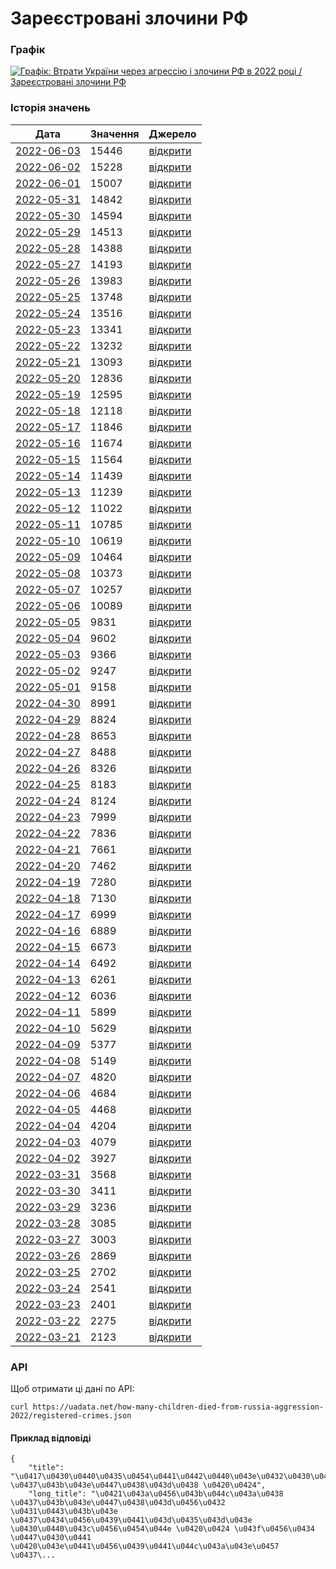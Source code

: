 # Зареєстровані злочини РФ
### Графік
[ ![Графік: Втрати України через агрессію і злочини РФ в 2022 році / Зареєстровані злочини РФ](https://uadata.net/screen?459561&u=%2Fhow-many-children-died-from-russia-aggression-2022%2Fregistered-crimes) ](https://uadata.net/how-many-children-died-from-russia-aggression-2022/registered-crimes)

### Історія значень
| Дата | Значення | Джерело |
|---|---|---|
| [2022-06-03](https://uadata.net/how-many-children-died-from-russia-aggression-2022/registered-crimes/2022-06-03+08%3A23%3A57) | 15446 | [відкрити](https://www.gp.gov.ua/storage/uploads/597ffeb2-28be-4f0e-bfe2-2768d8b316cb/warcrime-03062022ua.jpg) |
| [2022-06-02](https://uadata.net/how-many-children-died-from-russia-aggression-2022/registered-crimes/2022-06-02+11%3A36%3A03) | 15228 | [відкрити](https://www.gp.gov.ua/storage/uploads/0df50a2f-b09b-4acd-ab98-ccc7d5ec7c1b/warcrime-02062022ua.jpg) |
| [2022-06-01](https://uadata.net/how-many-children-died-from-russia-aggression-2022/registered-crimes/2022-06-01+06%3A44%3A14) | 15007 | [відкрити](https://www.gp.gov.ua/storage/uploads/a9840353-69f0-42ef-b03e-03cc52d8b6ac/warcrime-01062022ua.jpg) |
| [2022-05-31](https://uadata.net/how-many-children-died-from-russia-aggression-2022/registered-crimes/2022-05-31+09%3A39%3A54) | 14842 | [відкрити](https://www.gp.gov.ua/storage/uploads/fa464778-c46c-4add-b446-0b20627cfde9/warcrime-31052022ua.jpg) |
| [2022-05-30](https://uadata.net/how-many-children-died-from-russia-aggression-2022/registered-crimes/2022-05-30+08%3A32%3A08) | 14594 | [відкрити](https://www.gp.gov.ua/storage/uploads/ce92ebd2-912a-400f-adab-e10e13d44ea4/warcrime-30052022ua.jpg) |
| [2022-05-29](https://uadata.net/how-many-children-died-from-russia-aggression-2022/registered-crimes/2022-05-29+08%3A55%3A06) | 14513 | [відкрити](https://www.gp.gov.ua/storage/uploads/3db0a616-eec0-4d70-a8cb-142d6a129788/warcrime-29052022ua.jpg) |
| [2022-05-28](https://uadata.net/how-many-children-died-from-russia-aggression-2022/registered-crimes/2022-05-28+11%3A05%3A25) | 14388 | [відкрити](https://www.gp.gov.ua/storage/uploads/e38ee9d0-f7b7-4517-a995-917e5d6e7e0d/warcrime-28052022ua.jpg) |
| [2022-05-27](https://uadata.net/how-many-children-died-from-russia-aggression-2022/registered-crimes/2022-05-27+17%3A21%3A07) | 14193 | [відкрити](https://www.gp.gov.ua/storage/uploads/6295eb8f-a960-468d-a2cd-6a2e6a4310d0/warcrime-27052022ua.jpg) |
| [2022-05-26](https://uadata.net/how-many-children-died-from-russia-aggression-2022/registered-crimes/2022-05-26+08%3A00%3A33) | 13983 | [відкрити](https://www.gp.gov.ua/storage/uploads/73f85b57-924d-4eca-9189-3de1adb93eff/warcrime-26052022ua.jpg) |
| [2022-05-25](https://uadata.net/how-many-children-died-from-russia-aggression-2022/registered-crimes/2022-05-25+07%3A58%3A28) | 13748 | [відкрити](https://www.gp.gov.ua/storage/uploads/2554fe1d-349c-466d-a2fa-72413977fe56/warcrime-25052022ua.jpg) |
| [2022-05-24](https://uadata.net/how-many-children-died-from-russia-aggression-2022/registered-crimes/2022-05-24+11%3A19%3A51) | 13516 | [відкрити](https://www.gp.gov.ua/storage/uploads/98276e98-b416-4dac-ab8e-7b984c14ff1d/warcrime-23052022ua.jpg) |
| [2022-05-23](https://uadata.net/how-many-children-died-from-russia-aggression-2022/registered-crimes/2022-05-23+07%3A11%3A36) | 13341 | [відкрити](https://www.gp.gov.ua/storage/uploads/b2f0b927-4c5b-4c1e-80b9-0eaf8547a526/warcrime-23052022ua.jpg) |
| [2022-05-22](https://uadata.net/how-many-children-died-from-russia-aggression-2022/registered-crimes/2022-05-22+06%3A36%3A09) | 13232 | [відкрити](https://www.gp.gov.ua/storage/uploads/ad04446b-f4e2-4d07-a442-9896048f1013/warcrime-22052022ua.jpg) |
| [2022-05-21](https://uadata.net/how-many-children-died-from-russia-aggression-2022/registered-crimes/2022-05-21+07%3A08%3A13) | 13093 | [відкрити](https://www.gp.gov.ua/storage/uploads/d9035f56-4f5b-4fb3-834d-53f4e0b3f288/warcrime-21052022ua.jpg) |
| [2022-05-20](https://uadata.net/how-many-children-died-from-russia-aggression-2022/registered-crimes/2022-05-20+09%3A11%3A26) | 12836 | [відкрити](https://www.gp.gov.ua/storage/uploads/729ce70d-1f0e-46ab-9c31-67316c41c423/warcrime-20052022ua.jpg) |
| [2022-05-19](https://uadata.net/how-many-children-died-from-russia-aggression-2022/registered-crimes/2022-05-19+06%3A35%3A42) | 12595 | [відкрити](https://www.gp.gov.ua/storage/uploads/f157bcd0-aa9f-4e71-9a59-d6c4451486fc/warcrime-19052022ua.jpg) |
| [2022-05-18](https://uadata.net/how-many-children-died-from-russia-aggression-2022/registered-crimes/2022-05-18+06%3A58%3A14) | 12118 | [відкрити](https://www.gp.gov.ua/storage/uploads/551cfb50-48ba-42d6-9824-8afd86c68eb7/warcrime-18052022ua.jpg) |
| [2022-05-17](https://uadata.net/how-many-children-died-from-russia-aggression-2022/registered-crimes/2022-05-17+09%3A03%3A27) | 11846 | [відкрити](https://www.gp.gov.ua/storage/uploads/17eb2a64-fee8-4e10-9482-d9bccf3f209d/warcrime-17052022ua.jpg) |
| [2022-05-16](https://uadata.net/how-many-children-died-from-russia-aggression-2022/registered-crimes/2022-05-16+08%3A55%3A47) | 11674 | [відкрити](https://www.gp.gov.ua/storage/uploads/b1ce2209-15b4-430d-b816-dd69c190a4a8/warcrime-16052022ua.jpg) |
| [2022-05-15](https://uadata.net/how-many-children-died-from-russia-aggression-2022/registered-crimes/2022-05-15+09%3A22%3A37) | 11564 | [відкрити](https://www.gp.gov.ua/storage/uploads/9d4f9480-13f5-4cee-a0e6-904b51a3e977/warcrime-15052022ua.jpg) |
| [2022-05-14](https://uadata.net/how-many-children-died-from-russia-aggression-2022/registered-crimes/2022-05-14+09%3A27%3A14) | 11439 | [відкрити](https://www.gp.gov.ua/storage/uploads/dfbae14a-13e3-4876-bed1-aee4e7ea03aa/warcrime-14052022ua.jpg) |
| [2022-05-13](https://uadata.net/how-many-children-died-from-russia-aggression-2022/registered-crimes/2022-05-13+10%3A08%3A41) | 11239 | [відкрити](https://www.gp.gov.ua/storage/uploads/14f983ee-4de0-4a27-8b69-2ccd22e0a9b4/warcrime-13052022ua.jpg) |
| [2022-05-12](https://uadata.net/how-many-children-died-from-russia-aggression-2022/registered-crimes/2022-05-12+10%3A23%3A15) | 11022 | [відкрити](https://www.gp.gov.ua/storage/uploads/e27898a6-c562-44f4-9da4-d4d1cee03087/warcrime-12052022ua.jpg) |
| [2022-05-11](https://uadata.net/how-many-children-died-from-russia-aggression-2022/registered-crimes/2022-05-11+09%3A32%3A31) | 10785 | [відкрити](https://www.gp.gov.ua/storage/uploads/e9f1c98d-dab7-4f39-b721-71f09a239d7b/warcrime-11052022ua.jpg) |
| [2022-05-10](https://uadata.net/how-many-children-died-from-russia-aggression-2022/registered-crimes/2022-05-10+12%3A44%3A17) | 10619 | [відкрити](https://www.gp.gov.ua/storage/uploads/53714eae-644b-4f16-af06-97af7066a84d/warcrime-10052022ua.jpg) |
| [2022-05-09](https://uadata.net/how-many-children-died-from-russia-aggression-2022/registered-crimes/2022-05-09+10%3A15%3A26) | 10464 | [відкрити](https://www.gp.gov.ua/storage/uploads/6339dcae-41c4-46cd-bb6c-5595e8e8320e/warcrime-09052022ua.jpg) |
| [2022-05-08](https://uadata.net/how-many-children-died-from-russia-aggression-2022/registered-crimes/2022-05-08+10%3A39%3A37) | 10373 | [відкрити](https://www.gp.gov.ua/storage/uploads/9243141c-e0f8-41d8-84ad-e35cc08c4a8f/warcrime-08052022ua.jpg) |
| [2022-05-07](https://uadata.net/how-many-children-died-from-russia-aggression-2022/registered-crimes/2022-05-07+10%3A14%3A49) | 10257 | [відкрити](https://www.gp.gov.ua/storage/uploads/1c0a43d8-30ca-4de5-9fd7-84660f314386/warcrime-07052022ua.jpg) |
| [2022-05-06](https://uadata.net/how-many-children-died-from-russia-aggression-2022/registered-crimes/2022-05-06+11%3A33%3A18) | 10089 | [відкрити](https://www.gp.gov.ua/storage/uploads/94b8ee01-0176-4df4-9cf0-3fd6a7eca713/warcrime-06052022ua.jpg) |
| [2022-05-05](https://uadata.net/how-many-children-died-from-russia-aggression-2022/registered-crimes/2022-05-05+10%3A25%3A01) | 9831 | [відкрити](https://www.gp.gov.ua/storage/uploads/42f49518-d6ce-4ff4-90e4-bee9b76100d7/warcrime-05052022ua.jpg) |
| [2022-05-04](https://uadata.net/how-many-children-died-from-russia-aggression-2022/registered-crimes/2022-05-04+10%3A18%3A47) | 9602 | [відкрити](https://www.gp.gov.ua/storage/uploads/03653148-c6f0-429a-b6de-2da10d72b55a/warcrime-04052022ua.jpg) |
| [2022-05-03](https://uadata.net/how-many-children-died-from-russia-aggression-2022/registered-crimes/2022-05-03+11%3A32%3A24) | 9366 | [відкрити](https://www.gp.gov.ua/storage/uploads/8bbee9de-55b4-4910-8e51-d2d3530039b0/warcrime-03052022ua.jpg) |
| [2022-05-02](https://uadata.net/how-many-children-died-from-russia-aggression-2022/registered-crimes/2022-05-02+09%3A44%3A51) | 9247 | [відкрити](https://www.gp.gov.ua/storage/uploads/ace13d0f-76df-484f-b168-ceea8821d565/warcrime-02052022ua.jpg) |
| [2022-05-01](https://uadata.net/how-many-children-died-from-russia-aggression-2022/registered-crimes/2022-05-01+09%3A11%3A00) | 9158 | [відкрити](https://www.gp.gov.ua/storage/uploads/23b2ad7d-eec5-489b-9010-e2f07d078461/warcrime-01052022ua.jpg) |
| [2022-04-30](https://uadata.net/how-many-children-died-from-russia-aggression-2022/registered-crimes/2022-04-30+10%3A24%3A07) | 8991 | [відкрити](https://www.gp.gov.ua/storage/uploads/eaea03e4-0319-4cdd-868d-57a23e7d0307/warcrime-30042022ua.jpg) |
| [2022-04-29](https://uadata.net/how-many-children-died-from-russia-aggression-2022/registered-crimes/2022-04-29+08%3A39%3A38) | 8824 | [відкрити](https://www.gp.gov.ua/storage/uploads/471bde9f-f257-4b85-9d58-61fde93ed153/warcrime-29042022ua.jpg) |
| [2022-04-28](https://uadata.net/how-many-children-died-from-russia-aggression-2022/registered-crimes/2022-04-28+10%3A29%3A59) | 8653 | [відкрити](https://www.gp.gov.ua/storage/uploads/9d57ba8a-6aaa-47c6-8893-8343c8e53688/warcrime-28042022ua.jpg) |
| [2022-04-27](https://uadata.net/how-many-children-died-from-russia-aggression-2022/registered-crimes/2022-04-27+21%3A49%3A52) | 8488 | [відкрити](https://www.gp.gov.ua/storage/uploads/15b059a3-2a93-4059-b281-85d35121d997/warcrime-27042022ua.jpg) |
| [2022-04-26](https://uadata.net/how-many-children-died-from-russia-aggression-2022/registered-crimes/2022-04-26+10%3A42%3A18) | 8326 | [відкрити](https://www.gp.gov.ua/storage/uploads/20dfa11a-c0c6-4d10-8579-f72c0ad6798b/warcrime-26042022ua.jpg) |
| [2022-04-25](https://uadata.net/how-many-children-died-from-russia-aggression-2022/registered-crimes/2022-04-25+09%3A37%3A53) | 8183 | [відкрити](https://www.gp.gov.ua/storage/uploads/aa2c190e-63bd-47f2-bc41-be328a434bb6/warcrime-25042022ua.jpg) |
| [2022-04-24](https://uadata.net/how-many-children-died-from-russia-aggression-2022/registered-crimes/2022-04-24+15%3A16%3A27) | 8124 | [відкрити](https://www.gp.gov.ua/storage/uploads/fd9bdef9-b909-412a-9720-417fed3e770c/warcrime-24042022ua.jpg) |
| [2022-04-23](https://uadata.net/how-many-children-died-from-russia-aggression-2022/registered-crimes/2022-04-23+11%3A24%3A14) | 7999 | [відкрити](https://www.gp.gov.ua/storage/uploads/e84c7d5e-0bae-43d8-8482-df47eafe1b50/warcrime-23042022ua.jpg) |
| [2022-04-22](https://uadata.net/how-many-children-died-from-russia-aggression-2022/registered-crimes/2022-04-22+12%3A09%3A46) | 7836 | [відкрити](https://www.gp.gov.ua/storage/uploads/c05b46ac-427a-4187-93db-4538a8ed1321/warcrime-22042022ua.jpg) |
| [2022-04-21](https://uadata.net/how-many-children-died-from-russia-aggression-2022/registered-crimes/2022-04-21+10%3A51%3A22) | 7661 | [відкрити](https://www.gp.gov.ua/storage/uploads/565bd3f8-5061-43fa-b678-12fab4d64cb0/warcrime-21042022ua.jpg) |
| [2022-04-20](https://uadata.net/how-many-children-died-from-russia-aggression-2022/registered-crimes/2022-04-20+12%3A55%3A09) | 7462 | [відкрити](https://www.gp.gov.ua/storage/uploads/c3dcf583-690a-4bc1-a1ee-00c906267070/warcrime-20042022ua.jpg) |
| [2022-04-19](https://uadata.net/how-many-children-died-from-russia-aggression-2022/registered-crimes/2022-04-19+11%3A04%3A26) | 7280 | [відкрити](https://www.gp.gov.ua/storage/uploads/883815d7-3ca4-4f1c-9314-a819aa197f9d/warcrime-19042022ua.jpg) |
| [2022-04-18](https://uadata.net/how-many-children-died-from-russia-aggression-2022/registered-crimes/2022-04-18+11%3A07%3A06) | 7130 | [відкрити](https://www.gp.gov.ua/storage/uploads/f85338f2-324b-4067-839c-bce69ea01545/warcrime-18042022ua.jpg) |
| [2022-04-17](https://uadata.net/how-many-children-died-from-russia-aggression-2022/registered-crimes/2022-04-17+11%3A08%3A30) | 6999 | [відкрити](https://www.facebook.com/100064585280174/posts/351983286964511/) |
| [2022-04-16](https://uadata.net/how-many-children-died-from-russia-aggression-2022/registered-crimes/2022-04-16+13%3A40%3A19) | 6889 | [відкрити](https://www.gp.gov.ua/storage/uploads/131c1f27-6b22-4358-a860-b05119ff057f/warcrime-16042022ua.jpg) |
| [2022-04-15](https://uadata.net/how-many-children-died-from-russia-aggression-2022/registered-crimes/2022-04-15+09%3A58%3A09) | 6673 | [відкрити](https://www.gp.gov.ua/storage/uploads/41fe76df-d0b1-418d-9bfc-c3e0d65c425f/warcrime-15042022ua.jpg) |
| [2022-04-14](https://uadata.net/how-many-children-died-from-russia-aggression-2022/registered-crimes/2022-04-14+12%3A25%3A46) | 6492 | [відкрити](https://www.gp.gov.ua/storage/uploads/337e014b-6ed7-4e64-b58f-f5677eaaabf5/warcrime-14042022ua.jpg) |
| [2022-04-13](https://uadata.net/how-many-children-died-from-russia-aggression-2022/registered-crimes/2022-04-13+12%3A37%3A03) | 6261 | [відкрити](https://www.gp.gov.ua/storage/uploads/554f39b4-c760-4a80-a61c-2c6ad565d369/warcrime-13042022ua.jpg) |
| [2022-04-12](https://uadata.net/how-many-children-died-from-russia-aggression-2022/registered-crimes/2022-04-12+12%3A09%3A44) | 6036 | [відкрити](https://www.gp.gov.ua/storage/uploads/f5c5f576-bb43-4e73-892e-243cadfb3a99/warcrime-12042022ua.jpg) |
| [2022-04-11](https://uadata.net/how-many-children-died-from-russia-aggression-2022/registered-crimes/2022-04-11+12%3A08%3A53) | 5899 | [відкрити](https://www.gp.gov.ua/storage/uploads/e91a7a34-e4d2-42d4-8ebd-1d6b6843b6ee/warcrime-11042022ua.jpg) |
| [2022-04-10](https://uadata.net/how-many-children-died-from-russia-aggression-2022/registered-crimes/2022-04-10+09%3A30%3A37) | 5629 | [відкрити](https://www.gp.gov.ua/storage/uploads/0293c1af-3d9e-4fb7-b5e1-681311cb5768/warcrime-10042022ua.jpg) |
| [2022-04-09](https://uadata.net/how-many-children-died-from-russia-aggression-2022/registered-crimes/2022-04-09+12%3A14%3A23) | 5377 | [відкрити](https://www.gp.gov.ua/storage/uploads/7ed36207-c215-4def-ad12-3a5f7d9e4f69/warcrime-09042022ua.jpg) |
| [2022-04-08](https://uadata.net/how-many-children-died-from-russia-aggression-2022/registered-crimes/2022-04-08+20%3A32%3A43) | 5149 | [відкрити](https://www.gp.gov.ua/storage/uploads/e5ac23e0-a134-4477-bcc5-daea5dc80015/warcrime-08042022ua.jpg) |
| [2022-04-07](https://uadata.net/how-many-children-died-from-russia-aggression-2022/registered-crimes/2022-04-07+13%3A47%3A04) | 4820 | [відкрити](https://www.gp.gov.ua/storage/uploads/3e9333ae-ef84-414f-97bf-7a01d92627a3/warcrime-07042022ua.jpg) |
| [2022-04-06](https://uadata.net/how-many-children-died-from-russia-aggression-2022/registered-crimes/2022-04-06+15%3A38%3A54) | 4684 | [відкрити](https://www.gp.gov.ua/storage/uploads/bc078a40-6ba4-42bb-8ddb-3e5d4a9d79f7/warcrime-06042022ua.jpg) |
| [2022-04-05](https://uadata.net/how-many-children-died-from-russia-aggression-2022/registered-crimes/2022-04-05+14%3A44%3A28) | 4468 | [відкрити](https://www.gp.gov.ua/storage/uploads/c61eb4e6-5209-44b5-b1e0-86395db8132a/warcrime-05042022ua.jpg) |
| [2022-04-04](https://uadata.net/how-many-children-died-from-russia-aggression-2022/registered-crimes/2022-04-04+15%3A38%3A53) | 4204 | [відкрити](https://www.gp.gov.ua/storage/uploads/9a897aef-ad20-47df-8487-eb4dd2ea1828/warcrime-03042022ua.jpg) |
| [2022-04-03](https://uadata.net/how-many-children-died-from-russia-aggression-2022/registered-crimes/2022-04-03+12%3A24%3A21) | 4079 | [відкрити](https://www.gp.gov.ua/storage/uploads/9a897aef-ad20-47df-8487-eb4dd2ea1828/warcrime-03042022ua.jpg) |
| [2022-04-02](https://uadata.net/how-many-children-died-from-russia-aggression-2022/registered-crimes/2022-04-02+11%3A15%3A44) | 3927 | [відкрити](https://www.gp.gov.ua/) |
| [2022-03-31](https://uadata.net/how-many-children-died-from-russia-aggression-2022/registered-crimes/2022-03-31+12%3A14%3A33) | 3568 | [відкрити](https://www.gp.gov.ua/storage/uploads/4212adcf-7322-4365-b5a4-0a720576b868/warcrime-31032022ua.jpg) |
| [2022-03-30](https://uadata.net/how-many-children-died-from-russia-aggression-2022/registered-crimes/2022-03-30+09%3A36%3A32) | 3411 | [відкрити](https://www.gp.gov.ua/storage/uploads/22e73485-b269-4f92-a2dc-3741ddbc4f55/warcrime-30032022ua.jpg) |
| [2022-03-29](https://uadata.net/how-many-children-died-from-russia-aggression-2022/registered-crimes/2022-03-29+11%3A02%3A29) | 3236 | [відкрити](https://www.gp.gov.ua/storage/uploads/011d2b3a-12d6-4ca8-b925-d732264e7f03/warcrime-29032022ua.jpg) |
| [2022-03-28](https://uadata.net/how-many-children-died-from-russia-aggression-2022/registered-crimes/2022-03-28+12%3A46%3A07) | 3085 | [відкрити](https://www.gp.gov.ua/storage/uploads/37115a11-296d-445e-9368-1d24367f798e/warcrime-28032022ua.jpg) |
| [2022-03-27](https://uadata.net/how-many-children-died-from-russia-aggression-2022/registered-crimes/2022-03-27+09%3A50%3A17) | 3003 | [відкрити](https://www.gp.gov.ua/storage/uploads/7f770225-6d6c-4554-ac02-c4671e84d8b4/warcrime-27032022ua.jpg) |
| [2022-03-26](https://uadata.net/how-many-children-died-from-russia-aggression-2022/registered-crimes/2022-03-26+12%3A46%3A41) | 2869 | [відкрити](https://www.gp.gov.ua/storage/uploads/a80ff9a4-998b-42d5-be44-1df19452f3d0/warcrime-26032022ua.jpg) |
| [2022-03-25](https://uadata.net/how-many-children-died-from-russia-aggression-2022/registered-crimes/2022-03-25+09%3A14%3A51) | 2702 | [відкрити](https://www.gp.gov.ua/storage/uploads/435a24f3-d97d-486a-a3c2-745fb44b639d/warcrime-25032022ua.jpg) |
| [2022-03-24](https://uadata.net/how-many-children-died-from-russia-aggression-2022/registered-crimes/2022-03-24+12%3A47%3A22) | 2541 | [відкрити](https://www.gp.gov.ua/storage/uploads/f20d2d70-5e72-4d1f-8a23-86d97fd63b1e/warcrime-24032022ua.jpg) |
| [2022-03-23](https://uadata.net/how-many-children-died-from-russia-aggression-2022/registered-crimes/2022-03-23+22%3A48%3A39) | 2401 | [відкрити](https://web.archive.org/web/20220323063121im_/https://www.gp.gov.ua/storage/uploads/2e56a733-753c-40d4-a9e6-90aa9827b210/warcrime-23032022ua.jpg) |
| [2022-03-22](https://uadata.net/how-many-children-died-from-russia-aggression-2022/registered-crimes/2022-03-22+22%3A39%3A35) | 2275 | [відкрити](https://web.archive.org/web/20220322062952im_/https://www.gp.gov.ua/storage/uploads/b8d15243-a4bd-4fa5-a3b9-26fb89f25423/warcrime-22032022ua.jpg) |
| [2022-03-21](https://uadata.net/how-many-children-died-from-russia-aggression-2022/registered-crimes/2022-03-21+22%3A49%3A40) | 2123 | [відкрити](https://web.archive.org/web/20220321183921im_/https://www.gp.gov.ua/storage/uploads/be259ba9-bb18-4b5f-92c0-b16f8474504d/warcrime-21032022ua.jpg) |
### API
Щоб отримати ці дані по API:
```
curl https://uadata.net/how-many-children-died-from-russia-aggression-2022/registered-crimes.json
```
#### Приклад відповіді 
```
{
    "title": "\u0417\u0430\u0440\u0435\u0454\u0441\u0442\u0440\u043e\u0432\u0430\u043d\u0456 \u0437\u043b\u043e\u0447\u0438\u043d\u0438 \u0420\u0424",
    "long_title": "\u0421\u043a\u0456\u043b\u044c\u043a\u0438 \u0437\u043b\u043e\u0447\u0438\u043d\u0456\u0432 \u0431\u0443\u043b\u043e \u0437\u0434\u0456\u0439\u0441\u043d\u0435\u043d\u043e \u0430\u0440\u043c\u0456\u0454\u044e \u0420\u0424 \u043f\u0456\u0434 \u0447\u0430\u0441 \u0420\u043e\u0441\u0456\u0439\u0441\u044c\u043a\u043e\u0457 \u0437\...
```